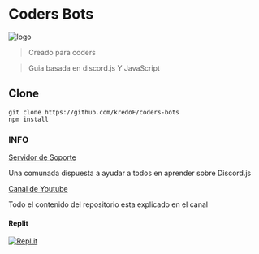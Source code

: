# **Coders Bots**
![logo](https://i.ibb.co/cr8KJTz/banner-twitch.png)

> Creado para coders

>Guia basada en discord.js Y JavaScript

## Clone
```
git clone https://github.com/kredoF/coders-bots
npm install
```

### INFO
[Servidor de Soporte](https://discord.gg/KrzQR5Ak66)

Una comunada dispuesta a ayudar a todos en aprender sobre Discord.js

[Canal de Youtube](https://www.youtube.com/channel/UCx5czuRgkbGKlj96BjxWeZQ)

Todo el contenido del repositorio esta explicado en el canal



#### Replit
[![Repl.it](https://repl.it/badge/github/kredoF/coders-bots)](https://repl.it/github/kredoF/coders-bots)

